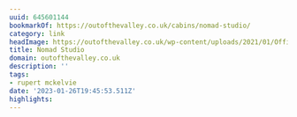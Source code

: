 ```yaml
---
uuid: 645601144
bookmarkOf: https://outofthevalley.co.uk/cabins/nomad-studio/
category: link
headImage: https://outofthevalley.co.uk/wp-content/uploads/2021/01/Office2.jpg
title: Nomad Studio
domain: outofthevalley.co.uk
description: ''
tags:
- rupert mckelvie
date: '2023-01-26T19:45:53.511Z'
highlights:
---
```



